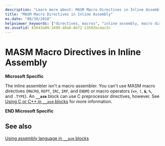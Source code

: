 ```yaml
---
description: "Learn more about: MASM Macro Directives in Inline Assembly"
title: "MASM Macro Directives in Inline Assembly"
ms.date: "08/30/2018"
helpviewer_keywords: ["directives, macros", "inline assembly, macro directives", "macros, directives", "MASM (Microsoft Macro Assembler), inline assembly macro directives"]
ms.assetid: 83643a09-1699-40a8-8ef2-13502bc4ac2c
---
```

# MASM Macro Directives in Inline Assembly

**Microsoft Specific**

The inline assembler isn't a macro assembler. You can't use MASM macro directives (`MACRO`, `REPT`, `IRC`, `IRP`, and `ENDM`) or macro operators (**`<>`**, **`!`**, **`&`**, **`%`**, and `.TYPE`). An **`__asm`** block can use C preprocessor directives, however. See [Using C or C++ in `__asm` blocks](../../assembler/inline/using-c-or-cpp-in-asm-blocks.md) for more information.

**END Microsoft Specific**

## See also

[Using assembly language in `__asm` blocks](../../assembler/inline/using-assembly-language-in-asm-blocks.md)
